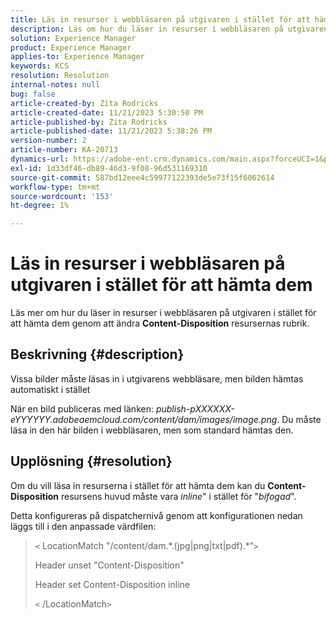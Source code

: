 ```yaml
---
title: Läs in resurser i webbläsaren på utgivaren i stället för att hämta dem
description: Läs om hur du läser in resurser i webbläsaren på utgivaren.
solution: Experience Manager
product: Experience Manager
applies-to: Experience Manager
keywords: KCS
resolution: Resolution
internal-notes: null
bug: false
article-created-by: Zita Rodricks
article-created-date: 11/21/2023 5:30:50 PM
article-published-by: Zita Rodricks
article-published-date: 11/21/2023 5:38:26 PM
version-number: 2
article-number: KA-20713
dynamics-url: https://adobe-ent.crm.dynamics.com/main.aspx?forceUCI=1&pagetype=entityrecord&etn=knowledgearticle&id=b0e7e5b2-9388-ee11-8179-6045bd006295
exl-id: 1d33df46-db89-46d3-9f08-96d531169310
source-git-commit: 587bd12eee4c59977122393de5e73f15f6062614
workflow-type: tm+mt
source-wordcount: '153'
ht-degree: 1%

---
```


# Läs in resurser i webbläsaren på utgivaren i stället för att hämta dem


Läs mer om hur du läser in resurser i webbläsaren på utgivaren i stället för att hämta dem genom att ändra <b>Content-Disposition</b> resursernas rubrik.

## Beskrivning {#description}


Vissa bilder måste läsas in i utgivarens webbläsare, men bilden hämtas automatiskt i stället

När en bild publiceras med länken: *publish-pXXXXXX-eYYYYYY.adobeaemcloud.com/content/dam/images/image.png*. Du måste läsa in den här bilden i webbläsaren, men som standard hämtas den.


## Upplösning {#resolution}


Om du vill läsa in resurserna i stället för att hämta dem kan du <b>Content-Disposition</b> resursens huvud måste vara *inline*&quot; i stället för &quot;*bifogad*&quot;.

Detta konfigureras på dispatchernivå genom att konfigurationen nedan läggs till i den anpassade värdfilen:




> `<` LocationMatch &quot;\/content\/dam.\*\.(jpg|png|txt|pdf).\*&quot;`>`
> 
> Header unset &quot;Content-Disposition&quot;
> 
> Header set Content-Disposition inline
> 
> `<` /LocationMatch`>`
